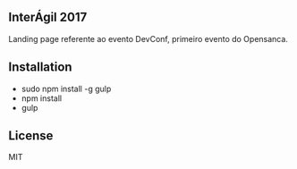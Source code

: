 ## InterÁgil 2017

Landing page referente ao evento DevConf, primeiro evento do Opensanca.

## Installation

- sudo npm install -g gulp 
- npm install
- gulp


## License

MIT
